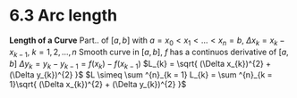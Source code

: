 # 6.3 Arc length
**Length of a Curve**
Part.. of $[a,b]$ with $a = x_{0} < x_{1} < \dots < x_{n} = b$, $\Delta x_{k} = x_{k} - x_{k - 1}$, $k = 1,2,\dots ,n$
Smooth curve in $[a,b]$, $f$ has a continuos derivative of $[a,b]$
$\Delta y_{k} = y_{k} - y_{k - 1} = f(x_{k}) - f(x_{k - 1})$ 
$L_{k} = \sqrt{ (\Delta x_{k})^{2} + (\Delta y_{k})^{2} }$
$L \simeq \sum ^{n}_{k = 1} L_{k} = \sum ^{n}_{k = 1}\sqrt{ (\Delta x_{k})^{2} + (\Delta y_{k})^{2} }$

	